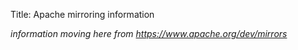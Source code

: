 Title: Apache mirroring information

_information moving here from https://www.apache.org/dev/mirrors_
